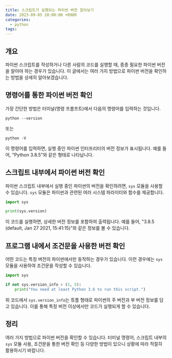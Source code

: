 ```yaml
---
title: 스크립트가 실행되는 파이썬 버전 알아보기
date: 2023-09-05 20:00:00 +0900
categories:
  - python
tags:
---
```


## 개요

파이썬 스크립트를 작성하거나 다른 사람의 코드를 실행할 때, 종종 필요한 파이썬 버전을 알아야 하는 경우가 있습니다. 이 글에서는 여러 가지 방법으로 파이썬 버전을 확인하는 방법을 상세히 알아보겠습니다.

## 명령어를 통한 파이썬 버전 확인

가장 간단한 방법은 터미널(명령 프롬프트)에서 다음의 명령어를 입력하는 것입니다.

```
python --version
```

또는

```
python -V
```

이 명령어를 입력하면, 실행 중인 파이썬 인터프리터의 버전 정보가 표시됩니다. 예를 들어, "Python 3.8.5"와 같은 형태로 나타납니다.

## 스크립트 내부에서 파이썬 버전 확인

파이썬 스크립트 내부에서 실행 중인 파이썬의 버전을 확인하려면, `sys` 모듈을 사용할 수 있습니다. `sys` 모듈은 파이썬과 관련된 여러 시스템 파라미터와 함수를 제공합니다.

```python
import sys

print(sys.version)
```

이 코드를 실행하면, 상세한 버전 정보를 포함하여 출력됩니다. 예를 들어, "3.8.5 (default, Jan 27 2021, 15:41:15)"와 같은 정보를 볼 수 있습니다.

## 프로그램 내에서 조건문을 사용한 버전 확인

어떤 코드는 특정 버전의 파이썬에서만 동작하는 경우가 있습니다. 이런 경우에는 `sys` 모듈을 사용하여 조건문을 작성할 수 있습니다.

```python
import sys

if not sys.version_info > (3, 5):
    print("You need at least Python 3.6 to run this script.")
```

위 코드에서 `sys.version_info`는 튜플 형태로 파이썬의 주 버전과 부 버전 정보를 담고 있습니다. 이를 통해 특정 버전 이상에서만 코드가 실행되게 할 수 있습니다.

## 정리

여러 가지 방법으로 파이썬 버전을 확인할 수 있습니다. 터미널 명령어, 스크립트 내부의 `sys` 모듈 사용, 조건문을 통한 버전 확인 등 다양한 방법이 있으니 상황에 따라 적절히 활용하시기 바랍니다.
